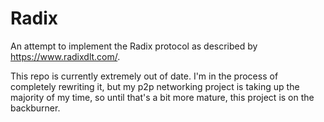 # Radix

An attempt to implement the Radix protocol as described by https://www.radixdlt.com/. 

This repo is currently extremely out of date. I'm in the process of completely rewriting it, but my p2p networking project is taking up the majority of my time, so until that's a bit more mature, this project is on the backburner.
